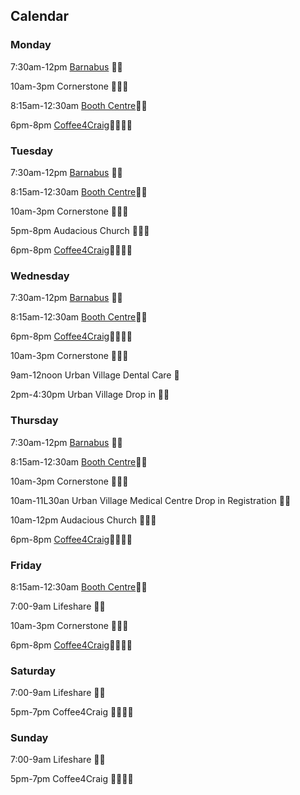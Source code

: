 ## Calendar


### Monday
7:30am-12pm [Barnabus](https://github.com/mcrhomeless/mcr.homeless/blob/main/clothingandfood.md#barnabus-) 🥘🥗

10am-3pm Cornerstone  🥘🥗🚿

8:15am-12:30am [Booth Centre](https://github.com/mcrhomeless/mcr.homeless/blob/main/clothingandfood.md#the-booth-centre-)🥘🥗

6pm-8pm [Coffee4Craig](https://github.com/mcrhomeless/mcr.homeless/blob/main/clothingandfood.md#coffee4craig-)👕👖🥘🥗



### Tuesday
7:30am-12pm [Barnabus](https://github.com/mcrhomeless/mcr.homeless/blob/main/clothingandfood.md#barnabus-) 🥘🥗


8:15am-12:30am [Booth Centre](https://github.com/mcrhomeless/mcr.homeless/blob/main/clothingandfood.md#the-booth-centre-)🥘🥗

10am-3pm Cornerstone  🥘🥗🚿

5pm-8pm Audacious Church 🥘🥗💈

6pm-8pm [Coffee4Craig](https://github.com/mcrhomeless/mcr.homeless/blob/main/clothingandfood.md#coffee4craig-)👕👖🥘🥗


### Wednesday 
7:30am-12pm [Barnabus](https://github.com/mcrhomeless/mcr.homeless/blob/main/clothingandfood.md#barnabus-) 🥘🥗


8:15am-12:30am [Booth Centre](https://github.com/mcrhomeless/mcr.homeless/blob/main/clothingandfood.md#the-booth-centre-)🥘🥗

6pm-8pm [Coffee4Craig](https://github.com/mcrhomeless/mcr.homeless/blob/main/clothingandfood.md#coffee4craig-)👕👖🥘🥗

10am-3pm Cornerstone  🥘🥗🚿

9am-12noon Urban Village Dental Care 🦷

2pm-4:30pm Urban Village Drop in 🥼💉




### Thursday
7:30am-12pm [Barnabus](https://github.com/mcrhomeless/mcr.homeless/blob/main/clothingandfood.md#barnabus-) 🥘🥗


8:15am-12:30am [Booth Centre](https://github.com/mcrhomeless/mcr.homeless/blob/main/clothingandfood.md#the-booth-centre-)🥘🥗

10am-3pm Cornerstone  🥘🥗🚿

10am-11L30an Urban Village Medical Centre Drop in Registration 🥼💉

10am-12pm Audacious Church 🥘🥗💈

6pm-8pm [Coffee4Craig](https://github.com/mcrhomeless/mcr.homeless/blob/main/clothingandfood.md#coffee4craig-)👕👖🥘🥗


### Friday
8:15am-12:30am [Booth Centre](https://github.com/mcrhomeless/mcr.homeless/blob/main/clothingandfood.md#the-booth-centre-)🥘🥗

7:00-9am Lifeshare 🥘🥗

10am-3pm Cornerstone  🥘🥗🚿

6pm-8pm [Coffee4Craig](https://github.com/mcrhomeless/mcr.homeless/blob/main/clothingandfood.md#coffee4craig-)👕👖🥘🥗
 


### Saturday
7:00-9am Lifeshare 🥘🥗

5pm-7pm Coffee4Craig 👕👖🥘🥗


### Sunday
7:00-9am Lifeshare 🥘🥗

5pm-7pm Coffee4Craig 👕👖🥘🥗
